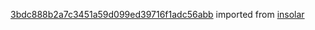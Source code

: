 [3bdc888b2a7c3451a59d099ed39716f1adc56abb](https://github.com/insolar/insolar/commit/3bdc888b2a7c3451a59d099ed39716f1adc56abb) imported from [insolar](https://github.com/insolar/insolar)

